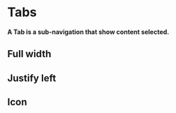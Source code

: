 # Tabs

**A Tab is a sub-navigation that show content selected.**

## Full width

<demo-block component="tabs" partial="default"></demo-block>

## Justify left

<demo-block component="tabs" partial="left-tabs"></demo-block>

## Icon

<demo-block component="tabs" partial="icon-tabs"></demo-block>
